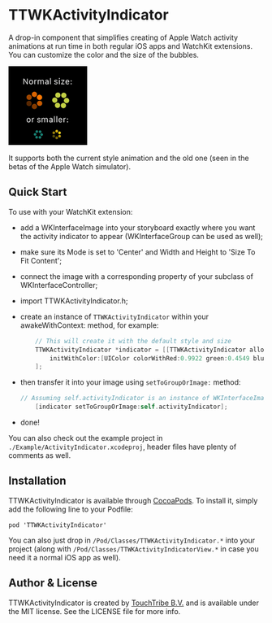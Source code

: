 # TTWKActivityIndicator

A drop-in component that simplifies creating of Apple Watch activity animations at run time in both
regular iOS apps and WatchKit extensions. You can customize the color and the size of the bubbles.

<img src="screenshot.gif" style="width: 155px" />

It supports both the current style animation and the old one (seen in the betas of the Apple Watch simulator).

## Quick Start

To use with your WatchKit extension:

 - add a WKInterfaceImage into your storyboard exactly where you want the activity indicator to appear (WKInterfaceGroup can be used as well);

 - make sure its Mode is set to 'Center' and Width and Height to 'Size To Fit Content';

 - connect the image with a corresponding property of your subclass of WKInterfaceController;

 - import TTWKActivityIndicator.h;

 - create an instance of `TTWKActivityIndicator` within your awakeWithContext: method, for example:

    ```objective-c
        // This will create it with the default style and size
        TTWKActivityIndicator *indicator = [[TTWKActivityIndicator alloc]
            initWithColor:[UIColor colorWithRed:0.9922 green:0.4549 blue:0.0000 alpha:1.0]
        ];
    ```

 - then transfer it into your image using `setToGroupOrImage:` method:

    ```objective-c
    // Assuming self.activityIndicator is an instance of WKInterfaceImage or WKInterfaceGroup
        [indicator setToGroupOrImage:self.activityIndicator];
    ```

 - done!

You can also check out the example project in `./Example/ActivityIndicator.xcodeproj`, header files have plenty of comments as well.

## Installation

TTWKActivityIndicator is available through [CocoaPods](http://cocoapods.org). To install
it, simply add the following line to your Podfile:

    pod 'TTWKActivityIndicator'

You can also just drop in `/Pod/Classes/TTWKActivityIndicator.*` into your project (along with `/Pod/Classes/TTWKActivityIndicatorView.*` in case you need it a normal iOS app as well).

## Author & License

TTWKActivityIndicator is created by [TouchTribe B.V.](http://www.touchtribe.nl) and is available under the MIT license. See the LICENSE file for more info.
